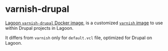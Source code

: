 # varnish-drupal

[Lagoon `varnish-drupal` Docker image](https://github.com/amazeeio/lagoon/blob/master/images/varnish-drupal/Dockerfile), is a customized [`varnish` image](https://github.com/AlannaBurke/lagoon/tree/3099c4aeaf2a67cc1e084cb7b8b01ef0fbf90bed/docs/docker-images/varnish/varnish.md) to use within Drupal projects in Lagoon.

It differs from `varnish` only for `default.vcl` file, optimized for Drupal on Lagoon.

